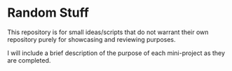 # Random Stuff

This repository is for small ideas/scripts that do not warrant their own repository purely for showcasing and reviewing purposes.

I will include a brief description of the purpose of each mini-project as they are completed.
